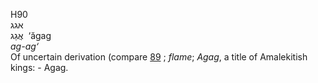 <body>
  <p>H90<br>  אגג  <br> אֲגַג  ‎  ‘ăgag  <br><i>ag-ag‘ </i><br>Of uncertain derivation (compare <a href="h0089.htm">89</a> ; <i>flame</i>; <i>Agag</i>, a title of Amalekitish kings: - Agag.<br></p>
 </body>